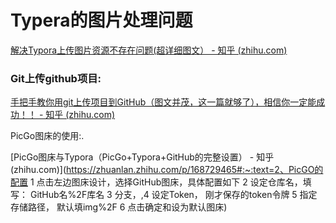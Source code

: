 # Typera的图片处理问题

[解决Typora上传图片资源不存在问题(超详细图文） - 知乎 (zhihu.com)](https://zhuanlan.zhihu.com/p/409349856)

### Git上传github项目:

[手把手教你用git上传项目到GitHub（图文并茂，这一篇就够了），相信你一定能成功！！ - 知乎 (zhihu.com)](https://zhuanlan.zhihu.com/p/193140870)

PicGo图床的使用:. 

[PicGo图床与Typora（PicGo+Typora+GitHub的完整设置） - 知乎 (zhihu.com)](https://zhuanlan.zhihu.com/p/168729465#:~:text=2、PicGO的配置 1 点击左边图床设计，选择GitHub图床，具体配置如下 2 设定仓库名，填写： GitHub名%2F库名 3 分支，,4 设定Token， 刚才保存的token令牌 5 指定存储路径， 默认填img%2F 6 点击确定和设为默认图床)
